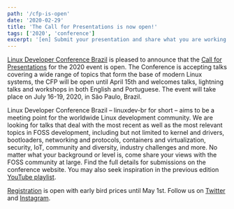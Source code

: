 ```yaml
---
path: '/cfp-is-open'
date: '2020-02-29'
title: 'The Call for Presentations is now open!'
tags: ['2020', 'conference']
excerpt: '[en] Submit your presentation and share what you are working on.'
---
```


[Linux Developer Conference Brazil](https://linuxdev-br.net/) is pleased to announce that the [Call for Presentations](https://program.linuxdev-br.net/2020/cfp) for the 2020 event is open. The Conference is accepting talks covering a wide range of topics that form the base of modern Linux systems, the CFP will be open until April 15th and welcomes talks, lightning talks and workshops in both English and Portuguese. The event will take place on July 16-19, 2020, in São Paulo, Brazil.

Linux Developer Conference Brazil – linuxdev-br for short – aims to be a meeting point for the worldwide Linux development community. We are looking for talks that deal with the most recent as well as the most relevant topics in FOSS development, including but not limited to kernel and drivers, bootloaders, networking and protocols, containers and virtualization, security, IoT, community and diversity, industry challenges and more. No matter what your background or level is, come share your views with the FOSS community at large. Find the full details for submissions on the conference website. You may also seek inspiration in the previous edition [YouTube playlist](https://www.youtube.com/playlist?list=PLswkdXczmU4CtNV5oSeXCjZ-U7lB2yYlE).

[Registration](https://www.eventbrite.com.br/e/linuxdev-br-2020-registration-90329260249?aff=site) is open with early bird prices until May 1st. Follow us on [Twitter](https://twitter.com/linuxdevbr) and [Instagram](https://www.instagram.com/linuxdevbr).




